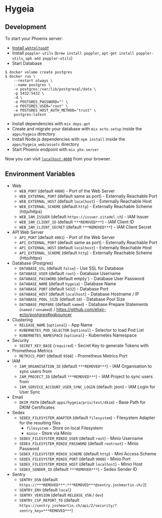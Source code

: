 # Hygeia

## Development

To start your Phoenix server:

* [Install `wkhtmltopdf`](https://github.com/gutschilla/elixir-pdf-generator#wkhtmltopdf)
* Install `poppler-utils` (`brew install poppler`, `apt-get install poppler-utils`, `apk add poppler-utils`)
* Start Database

```console
$ docker volume create postgres
$ docker run \
    --restart always \
    --name postgres \
    -v postgres:/var/lib/postgresql/data \
    -p 5432:5432 \
    -d \
    -e POSTGRES_PASSWORD="" \
    -e POSTGRES_USER="root" \
    -e POSTGRES_HOST_AUTH_METHOD="trust" \
    postgres:latest
```

  * Install dependencies with `mix deps.get`
  * Create and migrate your database with `mix ecto.setup` inside the `apps/hygeia` directory
  * Install Node.js dependencies with `npm install` inside the `apps/hygeia_web/assets` directory
  * Start Phoenix endpoint with `mix phx.server`

Now you can visit [`localhost:4000`](http://localhost:4000) from your browser.

## Environment Variables

* Web
  * `WEB_PORT` (default `4000`) - Port of the Web Server
  * `WEB_EXTERNAL_PORT` (default same as port) - Externally Reachable Port
  * `WEB_EXTERNAL_HOST` (default `localhost`) - Externally Reachable Host
  * `WEB_EXTERNAL_SCHEME` (default `http`) - Externally Reachable Scheme (http/https)
  * `WEB_IAM_ISSUER` (default `https://issuer.zitadel.ch`) - IAM Issuer
  * `WEB_IAM_CLIENT_ID` (default `***REMOVED***`) - IAM Client ID
  * `WEB_IAM_CLIENT_SECRET` (default `***REMOVED***`) - IAM Client Secret
* API Web Server
  * `API_PORT` (default `4001`) - Port of the Web Server
  * `API_EXTERNAL_PORT` (default same as port) - Externally Reachable Port
  * `API_EXTERNAL_HOST` (default `localhost`) - Externally Reachable Host
  * `API_EXTERNAL_SCHEME` (default `http`) - Externally Reachable Scheme (http/https)
* Database (Postgres)
  * `DATABASE_SSL` (default `false`) - Use SSL for Database
  * `DATABASE_USER` (default `root`) - Database Username
  * `DATABASE_PASSWORD` (default empty`) - Database User Password
  * `DATABASE_NAME` (default `hygeia`) - Database Name
  * `DATABASE_PORT` (default `5432`) - Database Port
  * `DATABASE_HOST` (default `localhost`) - Database Hostname / IP
  * `DATABASE_POOL_SIZE` (default `10`) - Database Pool Size
  * `DATABASE_PREPARE` (default `named`) - Database Prepare Statements (`named` / `unnamed`) / https://github.com/elixir-ecto/postgrex#pgbouncer
* Clustering
  * `RELEASE_NAME` (`optional`) - App Name
  * `KUBERNETES_POD_SELECTOR` (`optional`) - Selector to load Pod List
  * `KUBERNETES_NAMESPACE` (`optional`) - Kubernetes Namespace
* Security
  * `SECRET_KEY_BASE` (`required`) - Secret Key to generate Tokens with
* Prometheus Metrics
  * `METRICS_PORT` (default `9568`) - Prometheus Metrics Port
* IAM
  * `IAM_ORGANISATION_ID` (default `***REMOVED***`) - IAM Organisation to sync users from
  * `IAM_PROJECT_ID` (default `***REMOVED***`) - IAM Project to sync users from
  * `IAM_SERVICE_ACCOUNT_USER_SYNC_LOGIN` (default: json) - IAM Login for User Sync
* Email
  * `DKIM_PATH` (default `apps/hygeia/priv/test/dkim`) - Base Path for DKIM Certificates
* Sedex
  * `SEDEX_FILESYSTEM_ADAPTER` (default `filesystem`) - Filesystem Adapter for the resulting files
    * `filesystem` - Store on local Filesystem
    * `minio` - Store via Minio
  * `SEDEX_FILESYSTEM_MINIO_USER` (default `root`) - Minio Username
  * `SEDEX_FILESYSTEM_MINIO_PASSWORD` (default `rootroot`) - Minio Password
  * `SEDEX_FILESYSTEM_MINIO_SCHEME` (default `http`) - Mini Access Scheme
  * `SEDEX_FILESYSTEM_MINIO_PORT` (default `9000`) - Minio Port
  * `SEDEX_FILESYSTEM_MINIO_HOST` (default `localhost`) - Minio Host
  * `SEDEX_SENDER_ID` (default `***REMOVED***`) - Sedex Sender ID
* Sentry
  * `SENTRY_DSN` (default `https://***REMOVED***:***REMOVED***@sentry.joshmartin.ch/2`)
  * `SENTRY_ENV` (default `local`)
  * `SENTRY_VERSION` (default `RELEASE_VSN` / `dev`)
  * `SENTRY_CSP_REPORT_TO` (default `https://sentry.joshmartin.ch/api/2/security/?sentry_key=***REMOVED***`)
